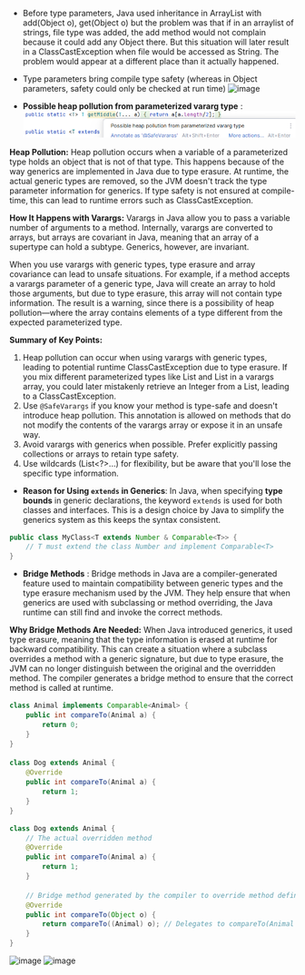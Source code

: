 - Before type parameters, Java used inheritance in ArrayList with add(Object o), get(Object o) but the problem was that 
if in an arraylist of strings, file type was added, the add method would not complain because it could add any Object there. 
But this situation will later result in a ClassCastException when file would be accessed as String. 
The problem would appear at a different place than it actually happened.
- Type parameters bring compile type safety (whereas in Object parameters, safety could only be checked at run time)
![image](https://github.com/user-attachments/assets/f1360063-bddd-43f8-ac54-6e93e12aca02)

- **Possible heap pollution from parameterized vararg type** :
  ![img.png](img.png)

**Heap Pollution:**
Heap pollution occurs when a variable of a parameterized type holds an object that is not of that type. This happens because of the way generics are implemented in Java due to type erasure. At runtime, the actual generic types are removed, so the JVM doesn't track the type parameter information for generics. If type safety is not ensured at compile-time, this can lead to runtime errors such as ClassCastException.

**How It Happens with Varargs:**
Varargs in Java allow you to pass a variable number of arguments to a method. Internally, varargs are converted to arrays, but arrays are covariant in Java, meaning that an array of a supertype can hold a subtype. Generics, however, are invariant.

When you use varargs with generic types, type erasure and array covariance can lead to unsafe situations.
For example, if a method accepts a varargs parameter of a generic type, Java will create an array to hold those arguments, but due to type erasure, this array will not contain type information. The result is a warning, since there is a possibility of heap pollution—where the array contains elements of a type different from the expected parameterized type.

**Summary of Key Points:**
1. Heap pollution can occur when using varargs with generic types, leading to potential runtime ClassCastException due to type erasure. If you mix different parameterized types like List<String> and List<Integer> in a varargs array, you could later mistakenly retrieve an Integer from a List<String>, leading to a ClassCastException.
2. Use `@SafeVarargs` if you know your method is type-safe and doesn't introduce heap pollution. This annotation is allowed on methods that do not modify the contents of the varargs array or expose it in an unsafe way.
3. Avoid varargs with generics when possible. Prefer explicitly passing collections or arrays to retain type safety.
4. Use wildcards (List<?>...) for flexibility, but be aware that you'll lose the specific type information.

- **Reason for Using `extends` in Generics**:
  In Java, when specifying **type bounds** in generic declarations, the keyword `extends` is used for both classes and interfaces. This is a design choice by Java to simplify the generics system as this keeps the syntax consistent.
```java
public class MyClass<T extends Number & Comparable<T>> {
    // T must extend the class Number and implement Comparable<T>
}
```

- **Bridge Methods** :
  Bridge methods in Java are a compiler-generated feature used to maintain compatibility between generic types and the type erasure mechanism used by the JVM. They help ensure that when generics are used with subclassing or method overriding, the Java runtime can still find and invoke the correct methods.

**Why Bridge Methods Are Needed:**
When Java introduced generics, it used type erasure, meaning that the type information is erased at runtime for backward compatibility. This can create a situation where a subclass overrides a method with a generic signature, but due to type erasure, the JVM can no longer distinguish between the original and the overridden method. The compiler generates a bridge method to ensure that the correct method is called at runtime.

```java
class Animal implements Comparable<Animal> {
    public int compareTo(Animal a) {
        return 0;
    }
}

class Dog extends Animal {
    @Override
    public int compareTo(Animal a) {
        return 1;
    }
}
```

```java
class Dog extends Animal {
    // The actual overridden method
    @Override
    public int compareTo(Animal a) {
        return 1;
    }

    // Bridge method generated by the compiler to override method defined in Animal
    @Override
    public int compareTo(Object o) {
        return compareTo((Animal) o); // Delegates to compareTo(Animal a)
    }
}
```

![image](https://github.com/user-attachments/assets/b1cbabbd-edbc-4432-9e8d-d7025f039602)
![image](https://github.com/user-attachments/assets/6eeaa534-e462-4a46-a26b-e8621ee637ab)




